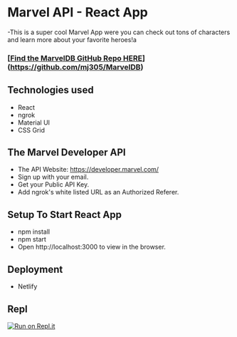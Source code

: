 # Marvel API  -  React App

-This is a super cool Marvel App were you can check out tons of characters and learn more about your favorite heroes!a

### [[Find the MarvelDB GitHub Repo HERE](https://github.com/mj305/MarvelDB)](https://github.com/mj305/MarvelDB)


## Technologies used
- React
- ngrok
- Material UI 
- CSS Grid


## The Marvel Developer API
- The API Website: https://developer.marvel.com/
- Sign up with your email.
- Get your Public API Key.
- Add ngrok's white listed URL as an Authorized Referer. 


## Setup To Start React App
- npm install
- npm start
- Open http://localhost:3000 to view in the browser.


## Deployment
- Netlify 

## Repl 
[![Run on Repl.it](https://repl.it/badge/github/mj305/Marvel)](https://repl.it/github/mj305/Marvel)
